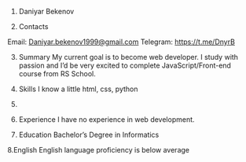 1. Daniyar Bekenov

2. Contacts

Email: Daniyar.bekenov1999@gmail.com
Telegram: https://t.me/DnyrB

3. Summary
My current goal is to become web developer. I study with passion and I’d be very excited to complete JavaScript/Front-end course from RS School.

4. Skills
I know a little html, css, python

5. 








6. Experience
I have no experience in web development.

7. Education
Bachelor’s Degree in Informatics

8.English
English language proficiency is below average
